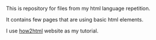 This is repository for files from my html language repetition.

It contains few pages that are using basic html elements.

I use <a href="http://how2html.pl/">how2html</a> website as my tutorial.
